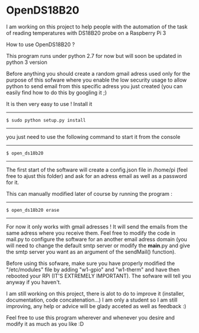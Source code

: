 OpenDS18B20
==========

I am working on this project to help people with the automation of the task of reading temperatures with DS18B20 probe on a Raspberry Pi 3

How to use OpenDS18B20 ?

This program runs under python 2.7 for now but will soon be updated in python 3 version


Before anything you should create a random gmail adress used only for the purpose of this sofware where you enable the low security usage to allow python to send email from this specific adress you just created (you can easily find how to do this by googling it ;)

It is then very easy to use ! 
Install it
*********************************************************************

	$ sudo python setup.py install 

*********************************************************************

you just need to use the following command to start it from the console 

*********************************************************************

	$ open_ds18b20 

*********************************************************************

The first start of the software will create a config.json file in /home/pi (feel free to ajust this folder) and ask for an adress email as well as a password for it. 

This can manually modified later of course by running the program :

*********************************************************************

	$ open_ds18b20 erase

*********************************************************************

For now it only works with gmail adresses ! It will send the emails from the same adress where you receive them. 
Feel free to modify the code in mail.py to configure the software for an another email adress domain (you will need to change the default smtp server or modify the __main__.py and give the smtp server you want as an argument of the sendMail() function).

Before using this sofware, make sure you have properly modified the "/etc/modules" file by adding "w1-gpio" and "w1-therm" and have then rebooted your RPi (IT'S EXTREMELY IMPORTANT). The sofware will tell you anyway if you haven't.

I am still working on this project, there is alot to do to improve it (installer, documentation, code concatenation...) I am only a student so I am still improving, any help or advice will be glady acceted as well as feedback :)

Feel free to use this program wherever and whenever you desire and modify it as much as you like :D




